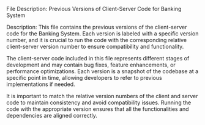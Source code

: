 File Description: Previous Versions of Client-Server Code for Banking System

Description: This file contains the previous versions of the client-server code for the Banking System. Each version is labeled with a specific version number, and it is crucial to run the code with the corresponding relative client-server version number to ensure compatibility and functionality.

The client-server code included in this file represents different stages of development and may contain bug fixes, feature enhancements, or performance optimizations. Each version is a snapshot of the codebase at a specific point in time, allowing developers to refer to previous implementations if needed.

It is important to match the relative version numbers of the client and server code to maintain consistency and avoid compatibility issues. Running the code with the appropriate version ensures that all the functionalities and dependencies are aligned correctly.
